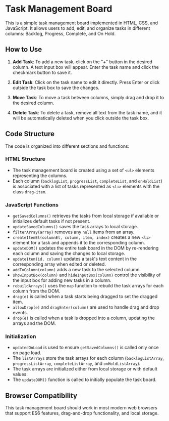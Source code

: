 # Task Management Board

This is a simple task management board implemented in HTML, CSS, and JavaScript. It allows users to add, edit, and organize tasks in different columns: Backlog, Progress, Complete, and On Hold.

## How to Use

1. **Add Task**: To add a new task, click on the "+" button in the desired column. A text input box will appear. Enter the task name and click the checkmark button to save it.

2. **Edit Task**: Click on the task name to edit it directly. Press Enter or click outside the task box to save the changes.

3. **Move Task**: To move a task between columns, simply drag and drop it to the desired column.

4. **Delete Task**: To delete a task, remove all text from the task name, and it will be automatically deleted when you click outside the task box.

## Code Structure

The code is organized into different sections and functions:

### HTML Structure

- The task management board is created using a set of `<ul>` elements representing the columns.
- Each column (`backlogList`, `progressList`, `completeList`, and `onHoldList`) is associated with a list of tasks represented as `<li>` elements with the class `drag-item`.

### JavaScript Functions

- `getSavedColumns()` retrieves the tasks from local storage if available or initializes default tasks if not present.
- `updateSavedColumns()` saves the task arrays to local storage.
- `filterArray(array)` removes any `null` items from an array.
- `createItemEl(columnEl, column, item, index)` creates a new `<li>` element for a task and appends it to the corresponding column.
- `updateDOM()` updates the entire task board in the DOM by re-rendering each column and saving the changes to local storage.
- `updateItem(id, column)` updates a task's text content in the corresponding array when edited or deleted.
- `addToColumn(column)` adds a new task to the selected column.
- `showInputBox(column)` and `hideInputBox(column)` control the visibility of the input box for adding new tasks in a column.
- `rebuildArrays()` uses the `map` function to rebuild the task arrays for each column from the DOM.
- `drag(e)` is called when a task starts being dragged to set the dragged item.
- `allowDrop(e)` and `dragEnter(column)` are used to handle drag and drop events.
- `drop(e)` is called when a task is dropped into a column, updating the arrays and the DOM.

### Initialization

- `updatedOnLoad` is used to ensure `getSavedColumns()` is called only once on page load.
- The `listArrays` store the task arrays for each column (`backlogListArray`, `progressListArray`, `completeListArray`, and `onHoldListArray`).
- The task arrays are initialized either from local storage or with default values.
- The `updateDOM()` function is called to initially populate the task board.

## Browser Compatibility

This task management board should work in most modern web browsers that support ES6 features, drag-and-drop functionality, and local storage.